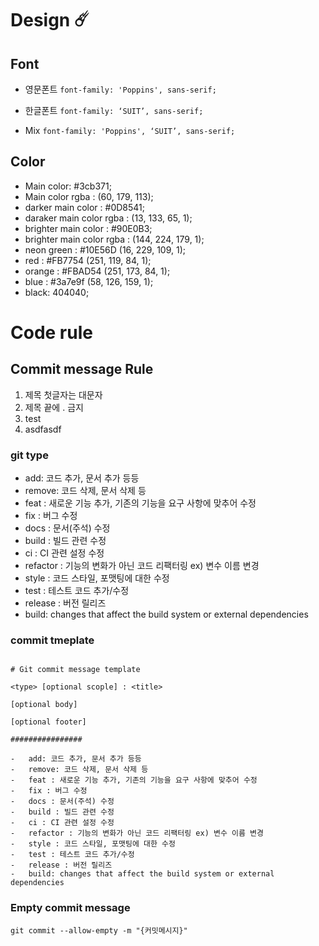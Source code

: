 # Design ☄️

## Font

-   영문폰트
    `font-family: 'Poppins', sans-serif;`

-   한글폰트
    `font-family: ‘SUIT’, sans-serif;`

-   Mix
    `font-family: 'Poppins', ‘SUIT’, sans-serif;`

## Color

-   Main color: #3cb371;
-   Main color rgba : (60, 179, 113);
-   darker main color : #0D8541;
-   daraker main color rgba : (13, 133, 65, 1);
-   brighter main color : #90E0B3;
-   brighter main color rgba : (144, 224, 179, 1);
-   neon green : #10E56D (16, 229, 109, 1);
-   red : #FB7754 (251, 119, 84, 1);
-   orange : #FBAD54 (251, 173, 84, 1);
-   blue : #3a7e9f (58, 126, 159, 1);
-   black: 404040;

# Code rule

## Commit message Rule

1. 제목 첫글자는 대문자
2. 제목 끝에 . 금지
3. test
4. asdfasdf

### git type

-   add: 코드 추가, 문서 추가 등등
-   remove: 코드 삭제, 문서 삭제 등
-   feat : 새로운 기능 추가, 기존의 기능을 요구 사항에 맞추어 수정
-   fix : 버그 수정
-   docs : 문서(주석) 수정
-   build : 빌드 관련 수정
-   ci : CI 관련 설정 수정
-   refactor : 기능의 변화가 아닌 코드 리팩터링 ex) 변수 이름 변경
-   style : 코드 스타일, 포맷팅에 대한 수정
-   test : 테스트 코드 추가/수정
-   release : 버전 릴리즈
-   build: changes that affect the build system or external dependencies

### commit tmeplate

```

# Git commit message template

<type> [optional scople] : <title>

[optional body]

[optional footer]

################

-   add: 코드 추가, 문서 추가 등등
-   remove: 코드 삭제, 문서 삭제 등
-   feat : 새로운 기능 추가, 기존의 기능을 요구 사항에 맞추어 수정
-   fix : 버그 수정
-   docs : 문서(주석) 수정
-   build : 빌드 관련 수정
-   ci : CI 관련 설정 수정
-   refactor : 기능의 변화가 아닌 코드 리팩터링 ex) 변수 이름 변경
-   style : 코드 스타일, 포맷팅에 대한 수정
-   test : 테스트 코드 추가/수정
-   release : 버전 릴리즈
-   build: changes that affect the build system or external dependencies

```

### Empty commit message

`git commit --allow-empty -m "{커밋메시지}"`
